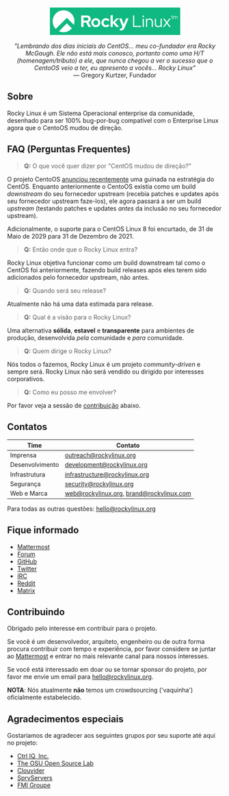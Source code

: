 <p align="center">
<a href="https://rockylinux.org/">
<img src="https://raw.githubusercontent.com/rocky-linux/branding/main/logo/out/logo-padded-bg_primary-white_white-64x.png" alt="Logotipo Rocky Linux">
</a>
</p>

<p align="center">
<i>"Lembrando dos dias iniciais do CentOS... meu co-fundador era Rocky McGaugh. Ele não está mais conosco, portanto como uma H/T (homenagem/tributo) a ele, que nunca chegou a ver o sucesso que o CentoOS veio a ter, eu apresento a vocês... Rocky Linux"</i><br>
— Gregory Kurtzer, Fundador
</p>

## Sobre

Rocky Linux é um Sistema Operacional enterprise da comunidade, desenhado para ser 100% bug-por-bug compatível com o Enterprise Linux agora que o CentoOS mudou de direção.

## FAQ (Perguntas Frequentes)

> **Q:** O que você quer dizer por "CentOS mudou de direção?"

O projeto CentoOS [anunciou recentemente](https://blog.centos.org/2020/12/future-is-centos-stream/) uma guinada na estratégia do CentOS. Enquanto anteriormente o CentoOS existia como um build *downstream* do seu fornecedor upstream (recebia patches e updates após seu fornecedor upstream faze-los), ele agora passará a ser um build *upstream* (testando patches e updates *antes* da inclusão no seu fornecedor upstream).

Adicionalmente, o suporte para o CentOS Linux 8 foi encurtado, de 31 de Maio de 2029 para 31 de Dezembro de 2021.

> **Q:** Então onde que o Rocky Linux entra?

Rocky Linux objetiva funcionar como um build downstream tal como o CentOS foi anteriormente, fazendo build releases após eles terem sido adicionados pelo fornecedor upstream, não antes.

> **Q:** Quando será seu release?

Atualmente não há uma data estimada para release.

> **Q:** Qual é a visão para o Rocky Linux?

Uma alternativa **sólida**, **estavel** e **transparente** para ambientes de produção, desenvolvida *pela* comunidade e *para* comunidade. 

> **Q:** Quem dirige o Rocky Linux?

Nós todos o fazemos, Rocky Linux é um projeto *community-driven* e sempre será. Rocky Linux não será vendido ou dirigido por interesses corporativos.

> **Q:** Como eu posso me envolver?

Por favor veja a sessão de [contribuição](#Contribuindo) abaixo.

## Contatos

| Time                          | Contato                                   |
|-------------------------------|-------------------------------------------|
| Imprensa                      | outreach@rockylinux.org                   |
| Desenvolvimento               | development@rockylinux.org                |
| Infrastrutura                 | infrastructure@rockylinux.org             |
| Segurança                     | security@rockylinux.org                   |
| Web e Marca                   | web@rockylinux.org, brand@rockylinux.com  |


Para todas as outras questões: hello@rockylinux.org

## Fique informado

* [Mattermost](https://chat.rockylinux.org)
* [Forum](https://forums.rockylinux.org/)
* [GitHub](https://github.com/rocky-linux/)
* [Twitter](https://twitter.com/rocky_linux)
* [IRC](https://webchat.freenode.net/?channels=rockylinux)
* [Reddit](https://www.reddit.com/r/RockyLinux)
* [Matrix](https://matrix.to/#/+rockylinux:matrix.org)

## Contribuindo

Obrigado pelo interesse em contribuir para o projeto.

Se você é um desenvolvedor, arquiteto, engenheiro ou de outra forma procura contribuir com tempo e experiência, por favor considere se juntar ao [Mattermost](https://chat.rockylinux.org) e entrar no mais relevante canal para nossos interesses.

Se você está interessado em doar ou se tornar sponsor do projeto, por favor me envie um email para hello@rockylinux.org.

**NOTA**: Nós atualmente **não** temos um crowdsourcing ('vaquinha') oficialmente estabelecido.

## Agradecimentos especiais

Gostariamos de agradecer aos seguintes grupos por seu suporte até aqui no projeto:
* [Ctrl IQ, Inc.](https://www.ctrliq.com)
* [The OSU Open Source Lab](https://osuosl.org/)
* [Clouvider](https://www.clouvider.co.uk/)
* [SpryServers](https://www.spryservers.net/)
* [FMI Groupe](https://www.fmi.fr/)
